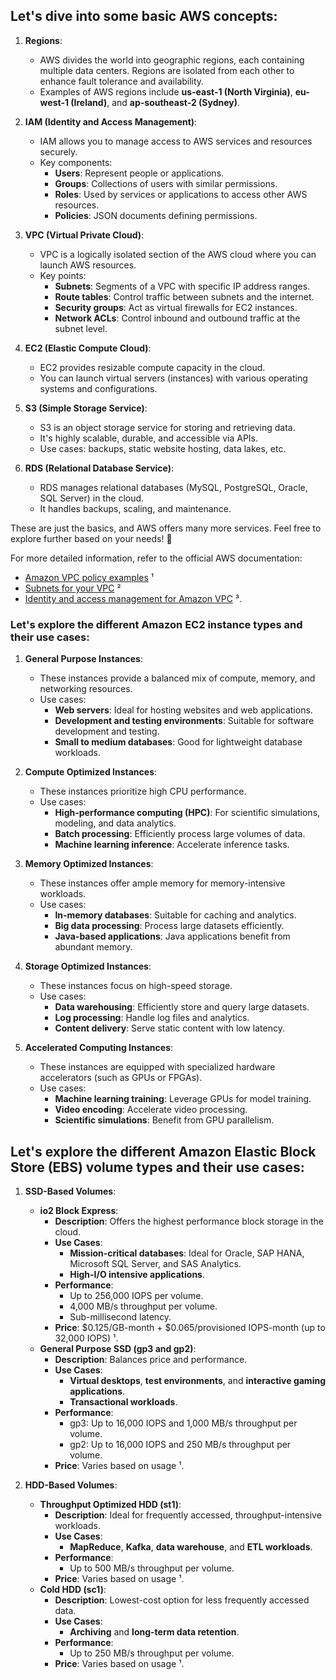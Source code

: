 ## Let's dive into some basic AWS concepts:

1. **Regions**:
   - AWS divides the world into geographic regions, each containing multiple data centers. Regions are isolated from each other to enhance fault tolerance and availability.
   - Examples of AWS regions include **us-east-1 (North Virginia)**, **eu-west-1 (Ireland)**, and **ap-southeast-2 (Sydney)**.

2. **IAM (Identity and Access Management)**:
   - IAM allows you to manage access to AWS services and resources securely.
   - Key components:
       - **Users**: Represent people or applications.
       - **Groups**: Collections of users with similar permissions.
       - **Roles**: Used by services or applications to access other AWS resources.
       - **Policies**: JSON documents defining permissions.

3. **VPC (Virtual Private Cloud)**:
   - VPC is a logically isolated section of the AWS cloud where you can launch AWS resources.
   - Key points:
       - **Subnets**: Segments of a VPC with specific IP address ranges.
       - **Route tables**: Control traffic between subnets and the internet.
       - **Security groups**: Act as virtual firewalls for EC2 instances.
       - **Network ACLs**: Control inbound and outbound traffic at the subnet level.

4. **EC2 (Elastic Compute Cloud)**:
   - EC2 provides resizable compute capacity in the cloud.
   - You can launch virtual servers (instances) with various operating systems and configurations.

5. **S3 (Simple Storage Service)**:
   - S3 is an object storage service for storing and retrieving data.
   - It's highly scalable, durable, and accessible via APIs.
   - Use cases: backups, static website hosting, data lakes, etc.

6. **RDS (Relational Database Service)**:
   - RDS manages relational databases (MySQL, PostgreSQL, Oracle, SQL Server) in the cloud.
   - It handles backups, scaling, and maintenance.

These are just the basics, and AWS offers many more services. Feel free to explore further based on your needs! 🚀

For more detailed information, refer to the official AWS documentation:
- [Amazon VPC policy examples](https://docs.aws.amazon.com/vpc/latest/userguide/vpc-policy-examples.html) ¹
- [Subnets for your VPC](https://docs.aws.amazon.com/vpc/latest/userguide/configure-subnets.html) ²
- [Identity and access management for Amazon VPC](https://docs.aws.amazon.com/vpc/latest/userguide/security-iam.html) ³.


### Let's explore the different **Amazon EC2 instance types** and their use cases:

1. **General Purpose Instances**:
   - These instances provide a balanced mix of compute, memory, and networking resources.
   - Use cases:
       - **Web servers**: Ideal for hosting websites and web applications.
       - **Development and testing environments**: Suitable for software development and testing.
       - **Small to medium databases**: Good for lightweight database workloads.

2. **Compute Optimized Instances**:
   - These instances prioritize high CPU performance.
   - Use cases:
       - **High-performance computing (HPC)**: For scientific simulations, modeling, and data analytics.
       - **Batch processing**: Efficiently process large volumes of data.
       - **Machine learning inference**: Accelerate inference tasks.

3. **Memory Optimized Instances**:
   - These instances offer ample memory for memory-intensive workloads.
   - Use cases:
       - **In-memory databases**: Suitable for caching and analytics.
       - **Big data processing**: Process large datasets efficiently.
       - **Java-based applications**: Java applications benefit from abundant memory.

4. **Storage Optimized Instances**:
   - These instances focus on high-speed storage.
   - Use cases:
       - **Data warehousing**: Efficiently store and query large datasets.
       - **Log processing**: Handle log files and analytics.
       - **Content delivery**: Serve static content with low latency.

5. **Accelerated Computing Instances**:
   - These instances are equipped with specialized hardware accelerators (such as GPUs or FPGAs).
   - Use cases:
       - **Machine learning training**: Leverage GPUs for model training.
       - **Video encoding**: Accelerate video processing.
       - **Scientific simulations**: Benefit from GPU parallelism.
    
## Let's explore the different **Amazon Elastic Block Store (EBS) volume types** and their use cases:

1. **SSD-Based Volumes**:
   - **io2 Block Express**:
       - **Description**: Offers the highest performance block storage in the cloud.
       - **Use Cases**:
           - **Mission-critical databases**: Ideal for Oracle, SAP HANA, Microsoft SQL Server, and SAS Analytics.
           - **High-I/O intensive applications**.
       - **Performance**:
           - Up to 256,000 IOPS per volume.
           - 4,000 MB/s throughput per volume.
           - Sub-millisecond latency.
       - **Price**: $0.125/GB-month + $0.065/provisioned IOPS-month (up to 32,000 IOPS) ¹.
   - **General Purpose SSD (gp3 and gp2)**:
       - **Description**: Balances price and performance.
       - **Use Cases**:
           - **Virtual desktops**, **test environments**, and **interactive gaming applications**.
           - **Transactional workloads**.
       - **Performance**:
           - gp3: Up to 16,000 IOPS and 1,000 MB/s throughput per volume.
           - gp2: Up to 16,000 IOPS and 250 MB/s throughput per volume.
       - **Price**: Varies based on usage ¹.

2. **HDD-Based Volumes**:
   - **Throughput Optimized HDD (st1)**:
       - **Description**: Ideal for frequently accessed, throughput-intensive workloads.
       - **Use Cases**:
           - **MapReduce**, **Kafka**, **data warehouse**, and **ETL workloads**.
       - **Performance**:
           - Up to 500 MB/s throughput per volume.
       - **Price**: Varies based on usage ¹.
   - **Cold HDD (sc1)**:
       - **Description**: Lowest-cost option for less frequently accessed data.
       - **Use Cases**:
           - **Archiving** and **long-term data retention**.
       - **Performance**:
           - Up to 250 MB/s throughput per volume.
       - **Price**: Varies based on usage ¹.


